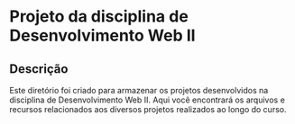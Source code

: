 # Projeto da disciplina de Desenvolvimento Web II

## Descrição

Este diretório foi criado para armazenar os projetos desenvolvidos na disciplina de Desenvolvimento Web II. 
Aqui você encontrará os arquivos e recursos relacionados aos diversos projetos realizados ao longo do curso.
